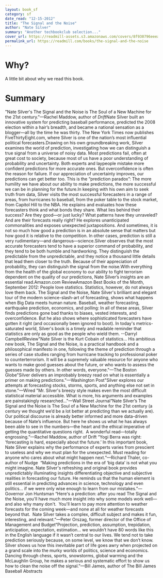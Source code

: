 ```yaml
---
layout: book_sf
category: sf
date_read: "12-15-2012"
title: "The Signal and the Noise"
author: "Nate Silver"
summary: "Another techbookclub selection..."
cover_url: https://readmill-assets.s3.amazonaws.com/covers/8f930796eeeafbe23fe09dec9523496b-original.png?1352767765
permalink_url: https://readmill.com/books/the-signal-and-the-noise
---
```


# Why?
A little bit about why we read this book.

# Summary
&quot;Nate Silver's The Signal and the Noise is The Soul of a New Machine for the 21st century.&quot;—Rachel Maddow, author of *Drift*Nate Silver built an innovative system for predicting baseball performance, predicted the 2008 election within a hair’s breadth, and became a national sensation as a blogger—all by the time he was thirty. The New York Times now publishes FiveThirtyEight.com, where Silver is one of the nation’s most influential political forecasters.Drawing on his own groundbreaking work, Silver examines the world of prediction, investigating how we can distinguish a true signal from a universe of noisy data. Most predictions fail, often at great cost to society, because most of us have a poor understanding of probability and uncertainty. Both experts and laypeople mistake more confident predictions for more accurate ones. But overconfidence is often the reason for failure. If our appreciation of uncertainty improves, our predictions can get better too. This is the “prediction paradox”: The more humility we have about our ability to make predictions, the more successful we can be in planning for the future.In keeping with his own aim to seek truth from data, Silver visits the most successful forecasters in a range of areas, from hurricanes to baseball, from the poker table to the stock market, from Capitol Hill to the NBA. He explains and evaluates how these forecasters think and what bonds they share. What lies behind their success? Are they good—or just lucky? What patterns have they unraveled? And are their forecasts really right? He explores unanticipated commonalities and exposes unexpected juxtapositions. And sometimes, it is not so much how good a prediction is in an absolute sense that matters but how good it is relative to the competition. In other cases, prediction is still a very rudimentary—and dangerous—science.Silver observes that the most accurate forecasters tend to have a superior command of probability, and they tend to be both humble and hardworking. They distinguish the predictable from the unpredictable, and they notice a thousand little details that lead them closer to the truth. Because of their appreciation of probability, they can distinguish the signal from the noise.With everything from the health of the global economy to our ability to fight terrorism dependent on the quality of our predictions, Nate Silver’s insights are an essential read.Amazon.com ReviewAmazon Best Books of the Month, September 2012: People love statistics. Statistics, however, do not always love them back. The Signal and the Noise, Nate Silver's brilliant and elegant tour of the modern science-slash-art of forecasting, shows what happens when Big Data meets human nature. Baseball, weather forecasting, earthquake prediction, economics, and polling: In all of these areas, Silver finds predictions gone bad thanks to biases, vested interests, and overconfidence. But he also shows where sophisticated forecasters have gotten it right (and occasionally been ignored to boot). In today's metrics-saturated world, Silver's book is a timely and readable reminder that statistics are only as good as the people who wield them. --Darryl CampbellReview&quot;Nate Silver is the Kurt Cobain of statistics... His ambitious new book, The Signal and the Noise, is a practical handbook and a philosophical manifesto in one, following the theme of prediction through a series of case studies ranging from hurricane tracking to professional poker to counterterrorism. It will be a supremely valuable resource for anyone who wants to make good guesses about the future, or who wants to assess the guesses made by others. In other words, everyone.&quot;—The Boston Globe&quot;Silver delivers an improbably breezy read on what is essentially a primer on making predictions.&quot;—Washington Post&quot;Silver explores our attempts at forecasting stocks, storms, sports, and anything else not set in stone.&quot;—Wired &quot;Mr. Silver's breezy style makes even the most difficult statistical material accessible. What is more, his arguments and examples are painstakingly researched...&quot;—Wall Street Journal“Nate Silver’s The Signal and the Noise is The Soul of a New Machine for the 21st century (a century we thought we’d be a lot better at predicting than we actually are). Our political discourse is already better informed and more data-driven because of Nate’s influence. But here he shows us what he has always been able to see in the numbers—the heart and the ethical imperative of getting the quantitative questions right.  A wonderful read—totally engrossing.”—Rachel Maddow, author of Drift “Yogi Berra was right: ‘forecasting is hard, especially about the future.’ In this important book, Nate Silver explains why the performance of experts varies from prescient to useless and why we must plan for the unexpected. Must reading for anyone who cares about what might happen next.”—Richard Thaler, co-author of Nudge  “Making predictions in the era of ‘big data’ is not what you might imagine. Nate Silver's refreshing and original book provides unpredictably illuminating insights differentiating objective and subjective realities in forecasting our future. He reminds us that the human element is still essential in predicting advances in science, technology and even politics... if we were only wise enough to learn from our mistakes.”—Governor Jon Huntsman “Here's a prediction: after you read The Signal and the Noise, you'll have much more insight into why some models work well—and also why many don't.  You'll learn to pay more attention to weather forecasts for the coming week—and none at all for weather forecasts beyond that.  Nate Silver takes a complex, difficult subject and makes it fun, interesting, and relevant.”—Peter Orszag, former director of the Office of Management and Budget“Projection, prediction, assumption, trepidation, anticipation, expectation, estimation… we wouldn’t have 80 words like this in the English language if it wasn’t central to our lives. We tend not to take prediction seriously because, on some level, we know that we don’t know. Silver shows us how this inevitable part of life goes awry when projected on a grand scale into the murky worlds of politics, science and economics. Dancing through chess, sports, snowstorms, global warming and the McLaughlin Group, he makes a serious and systematic effort to show us how to clean the noise off the signal.”—Bill James, author of The Bill James Baseball Abstracts 
